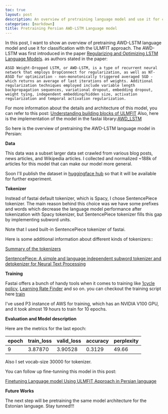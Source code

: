 ```yaml
---
toc: true
layout: post
description: An overview of pretraining language model and use it for classification with the ULMFIT approach in Persian language model
categories: [markdown]
title: Pretraining Persian AWD-LSTM Language model
---
```


In this post, I want to show an overview of pretraining AWD-LSTM language model and use it for classification with the ULMFIT approach. The AWD-LSTM was first introduced in the paper [Regularizing and Optimizing LSTM Language Models](https://arxiv.org/pdf/1708.02182v1.pdf). as authors stated in the paper:

 `ASGD Weight-Dropped LSTM, or AWD-LSTM, is a type of recurrent neural network that employs DropConnect for regularization, as well as NT-ASGD for optimization - non-monotonically triggered averaged SGD - which returns an average of last iterations of weights. Additional regularization techniques employed include variable length backpropagation sequences, variational dropout, embedding dropout, weight tying, independent embedding/hidden size, activation regularization and temporal activation regularization.`

For more information about the details and architecture of this model, you can refer to this post: [Understanding building blocks of ULMFIT](https://blog.mlreview.com/understanding-building-blocks-of-ulmfit-818d3775325b)
Also, here is the implementation of the model in the fastai library:[AWD_LSTM](https://docs.fast.ai/text.models.awdlstm.html#AWD_LSTM)

So here is the overview of pretraining the AWD-LSTM language model in Persian:

**Data**

This data was a subset larger data set crawled from various blog posts, news articles, and Wikipedia articles. I collected and normalized ~188k of articles for this model that can make our model more general.

Soon I'll publish the dataset in [huggingface hub](https://huggingface.co/datasets) so that it will be available for further experiment.

**Tokenizer**

Instead of fastai default tokenizer, which is Spacy, I chose SentencePiece tokenizer. The main reason behind this choice was we have some prefixes and words which decrease the language model performance after tokenization with Spacy tokenizer, but SentencePiece tokenizer fills this gap by implementing subword units.

Note that I used built-in SentencePiece tokenizer of fastai.

Here is some additional information about different kinds of tokenizers::

[Summary of the tokenizers](https://huggingface.co/transformers/tokenizer_summary.html)

[SentencePiece: A simple and language independent subword tokenizer and detokenizer for Neural Text Processing](https://arxiv.org/pdf/1808.06226.pdf)

**Training**

Fastai offers a bunch of handy tools when it comes to training like [1cycle policy](https://sgugger.github.io/the-1cycle-policy.html#the-1cycle-policy), [Learning Rate Finder](https://sgugger.github.io/how-do-you-find-a-good-learning-rate.html) and so on. you can checkout the training script here [train](https://github.com/saied71/Persian-ULMFIT/blob/main/train.py)

I've used P3 instance of AWS for training, which has an NVIDIA V100 GPU, and it took almost 19 hours to train for 10 epochs.

**Evaluation and Model description**

Here are the metrics for the last epoch:

|epoch|train_loss|valid_loss|accuracy|perplexity|
|---|---|---|---|---|
|9|3.87870|3.90528|0.3129|49.66|

Also I set vocab-size 30000 for tokenizer.

You can follow up fine-tunning this model in this post:

[Finetuning Language model Using ULMFIT Approach in Persian language](https://saied71.github.io/tazarvAiLab/2021/07/15/Finetunin-Persian-Language-Model.html)

**Future Works**

The next step will be pretraining the same model architecture for the Estonian language. Stay tunned!!!